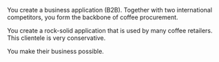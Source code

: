 You create a business application (B2B). Together with two international competitors, you form the backbone of coffee procurement.

You create a rock-solid application that is used by many coffee retailers. This clientele is very conservative.

You make their business possible.
